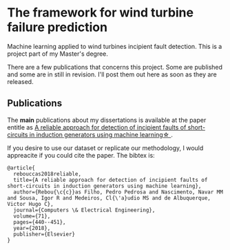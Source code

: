 # The framework for wind turbine failure prediction
Machine learning applied to wind turbines incipient fault detection. This is a project part of my Master's degree.

There are a few publications that concerns this project. Some are published and some are in still in revision.
I'll post them out here as soon as they are released.

## Publications

The **main** publications about my dissertations is available at the paper entitle as [A reliable approach for detection of incipient faults of short-circuits in induction generators using machine learning☆
](https://www.sciencedirect.com/science/article/pii/S0045790618307584).

If you desire to use our dataset or replicate our methodology, I would appreacite if you could cite the paper. The bibtex is:

```
@article{
  rebouccas2018reliable,
  title={A reliable approach for detection of incipient faults of short-circuits in induction generators using machine learning},
  author={Rebou{\c{c}}as Filho, Pedro Pedrosa and Nascimento, Navar MM and Sousa, Igor R and Medeiros, Cl{\'a}udio MS and de Albuquerque, Victor Hugo C},
  journal={Computers \& Electrical Engineering},
  volume={71},
  pages={440--451},
  year={2018},
  publisher={Elsevier}
}
```
